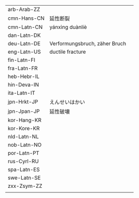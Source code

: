 | | | |
|-|-|-|
| arb-Arab-ZZ |  |  |
| cmn-Hans-CN | 延性断裂 |  |
| cmn-Latn-CN | yánxìng duànliè |  |
| dan-Latn-DK |  |  |
| deu-Latn-DE | Verformungsbruch, zäher Bruch |  |
| eng-Latn-US | ductile fracture |  |
| fin-Latn-FI |  |  |
| fra-Latn-FR |  |  |
| heb-Hebr-IL |  |  |
| hin-Deva-IN |  |  |
| ita-Latn-IT |  |  |
| jpn-Hrkt-JP | えんせいはかい |  |
| jpn-Jpan-JP | 延性破壊 |  |
| kor-Hang-KR |  |  |
| kor-Kore-KR |  |  |
| nld-Latn-NL |  |  |
| nob-Latn-NO |  |  |
| por-Latn-PT |  |  |
| rus-Cyrl-RU |  |  |
| spa-Latn-ES |  |  |
| swe-Latn-SE |  |  |
| zxx-Zsym-ZZ |  |  |
|  |  |  |
